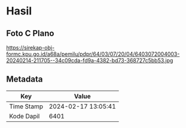 # Hasil

## Foto C Plano

https://sirekap-obj-formc.kpu.go.id/a68a/pemilu/pdpr/64/03/07/20/04/6403072004003-20240214-211705--34c09cda-fd9a-4382-bd73-368727c5bb53.jpg


## Metadata

| Key        | Value               |
| ---------- | ------------------- |
| Time Stamp | 2024-02-17 13:05:41 |
| Kode Dapil | 6401                |



